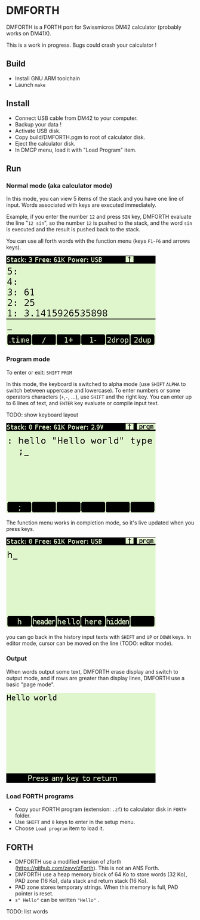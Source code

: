 # DMFORTH
DMFORTH is a FORTH port for Swissmicros DM42 calculator (probably works on DM41X). 

This is a work in progress. Bugs could crash your calculator !

## Build
- Install GNU ARM toolchain
- Launch `make`

## Install
- Connect USB cable from DM42 to your computer.
- Backup your data !
- Activate USB disk.
- Copy build/DMFORTH.pgm to root of calculator disk.
- Eject the calculator disk.
- In DMCP menu, load it with "Load Program" item.

## Run
### Normal mode (aka calculator mode)
In this mode, you can view 5 items of the stack and you have one line of input. Words associated with keys are executed immediately. 

Example, if you enter the number `12` and press `SIN` key, DMFORTH evaluate the line "`12 sin`", so the number `12` is pushed to the stack, and the word `sin` is executed and the result is pushed back to the stack.

You can use all forth words with the function menu (keys `F1`-`F6` and arrows keys).

![](docs/calc.bmp)


### Program mode
To enter or exit: `SHIFT` `PRGM`

In this mode, the keyboard is switched to alpha mode (use `SHIFT` `ALPHA` to switch between uppercase and lowercase). To enter numbers or some operators characters (`+`,`-`, ...), use `SHIFT` and the right key. You can enter up to 6 lines of text, and `ENTER` key evaluate or compile input text.

TODO: show keyboard layout

![](docs/prgm.bmp)

The function menu works in completion mode, so it's live updated when you press keys. 

![](docs/completion.bmp)

you can go back in the history input texts with `SHIFT` and `UP`  or `DOWN` keys. In editor mode, cursor can be moved on the line (TODO: editor mode).



### Output
When words output some text, DMFORTH erase display and switch to output mode, and if rows are greater than display lines, DMFORTH use a basic "page mode". 

![](docs/output.bmp)


### Load FORTH programs
- Copy your FORTH program (extension: `.zf`) to calculator disk in `FORTH` folder.
- Use `SHIFT` and `0` keys to enter in the setup menu.
- Choose `Load program` item to load it.


## FORTH
- DMFORTH use a modified version of zforth (https://github.com/zevv/zForth). This is not an ANS Forth.
- DMFORTH use a heap memory block of 64 Ko to store words (32 Ko), PAD zone (16 Ko), data stack and return stack (16 Ko).
- PAD zone stores temporary strings. When this memory is full, PAD pointer is reset.
- `s" Hello"` can be written `"Hello"` .

TODO: list words





